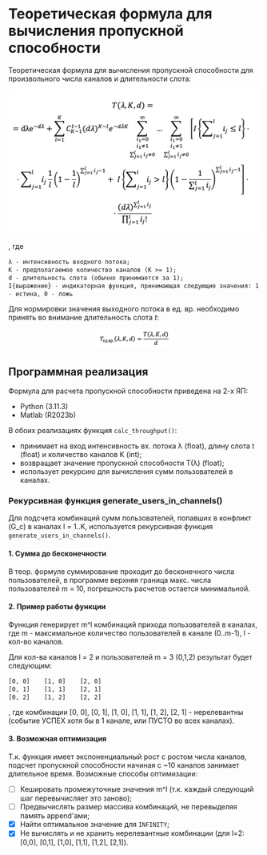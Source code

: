 # Теоретическая формула для вычисления пропускной способности

Теоретическая формула для вычисления пропускной способности для произвольного 
числа каналов и длительности слота:

<p align="center">
    <img src="etc/throughtput_formula_img.png" alt />
</p>

, где
```
λ - интенсивность входного потока;
K - предполагаемое количество каналов (K >= 1);
d - длительность слота (обычно принимается за 1);
I{выражение} - индикаторная функция, принимающая следующие значения: 1 - истина, 0 - ложь
```

Для нормировки значения выходного потока в ед. вр. необходимо принять во 
внимание длительность слота *t*: 

<p align="center">
    <img src="etc/normalized_throughput_formula_img.png" width="30%" height="30%" />
</p>


## Программная реализация

Формула для расчета пропускной способности приведена на 2-х ЯП: 
- Python (3.11.3) 
- Matlab (R2023b)

В обоих реализациях функция `calc_throughput()`:
- принимает на вход интенсивность вх. потока λ (float), длину слота t (float) и
 количество каналов K (int);
- возвращает значение пропускной способности T(λ) (float);
- использует рекурсию для вычисления сумм пользователей в каналах.

### Рекурсивная функция generate_users_in_channels()

Для подсчета комбинаций сумм пользователей, попавших в конфликт (G_c) в каналах
l = 1..K, используется рекурсивная функция `generate_users_in_channels()`.

#### 1. Сумма до бесконечности

В теор. формуле суммирование проходит до бесконечного числа пользователей, в 
программе верхняя граница макс. числа пользователей m = 10, погрешность 
расчетов остается минимальной.

#### 2. Пример работы функции

Функция генерирует m^l комбинаций прихода пользователей в каналах, где m - 
максимальное количество пользователей в канале (0..m-1), l - кол-во каналов.

Для кол-ва каналов l = 2 и пользователей m = 3 (0,1,2) результат будет 
следующим:

```
[0, 0]    [1, 0]    [2, 0]
[0, 1]    [1, 1]    [2, 1]
[0, 2]    [1, 2]    [2, 2]
```
, где комбинации [0, 0], [0, 1], [1, 0], [1, 1], [1, 2], [2, 1] - нерелевантны
(событие УСПЕХ хотя бы в 1 канале, или ПУСТО во всех каналах).

#### 3. Возможная оптимизация

Т.к. функция имеет экспоненциальный рост с ростом числа каналов, подсчет 
пропускной способности начиная с ~10 каналов занимает длительное время.
Возможные способы оптимизации:
- [ ] Кешировать промежуточные значения m^l (т.к. каждый следующий шаг 
перевычисляет это заново);
- [ ] Предвычислять размер массива комбинаций, не перевыделяя память append'ами;
- [x] Найти оптимальное значение для `INFINITY`;
- [x] Не вычислять и не хранить нерелевантные комбинации (для l=2:  [0,0], [0,1], 
[1,0], [1,1], [1,2], [2,1]).
